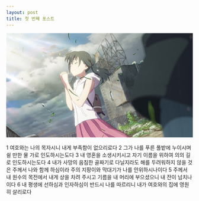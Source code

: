 ```yaml
---
layout: post
title: 첫 번째 포스트
---
```


![날씨의 아이](/images/날씨의아이(스틸컷2).jpg)

1   여호와는 나의 목자시니 내게 부족함이 없으리로다
2   그가 나를 푸른 풀밭에 누이시며 쉴 만한 물 가로 인도하시는도다
3   내 영혼을 소생시키시고 자기 이름을 위하여 의의 길로 인도하시는도다
4   내가 사망의 음침한 골짜기로 다닐지라도 해를 두려워하지 않을 것은 주께서 나와 함께 하심이라 주의 지팡이와 막대기가 나를 안위하시나이다
5   주께서 내 원수의 목전에서 내게 상을 차려 주시고 기름을 내 머리에 부으셨으니 내 잔이 넘치나이다
6   내 평생에 선하심과 인자하심이 반드시 나를 따르리니 내가 여호와의 집에 영원히 살리로다
